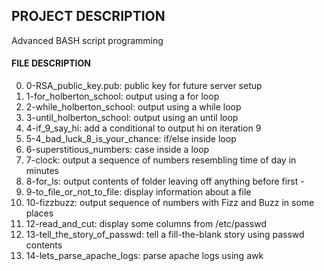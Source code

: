 ## PROJECT DESCRIPTION 
Advanced BASH script programming
#### FILE DESCRIPTION
0. 0-RSA_public_key.pub: public key for future server setup
1. 1-for_holberton_school: output using a for loop
2. 2-while_holberton_school: output using a while loop
3. 3-until_holberton_school: output using an until loop
4. 4-if_9_say_hi: add a conditional to output hi on iteration 9
5. 5-4_bad_luck_8_is_your_chance: if/else inside loop
6. 6-superstitious_numbers: case inside a loop
7. 7-clock: output a sequence of numbers resembling time of day in minutes
8. 8-for_ls: output contents of folder leaving off anything before first -
9. 9-to_file_or_not_to_file: display information about a file
10. 10-fizzbuzz: output sequence of numbers with Fizz and Buzz in some places
12. 12-read_and_cut: display some columns from /etc/passwd
13. 13-tell_the_story_of_passwd: tell a fill-the-blank story using passwd contents
14. 14-lets_parse_apache_logs: parse apache logs using awk
							